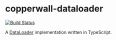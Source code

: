 # copperwall-dataloader

[![Build Status](https://travis-ci.org/copperwall/copperwall-dataloader.svg?branch=master)](https://travis-ci.org/copperwall/copperwall-dataloader)

A [DataLoader](https://github.com/graphql/dataloader) implementation written in TypeScript.

